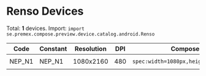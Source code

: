 # Renso Devices

Total: **1** devices. Import: `import se.premex.compose.preview.device.catalog.android.Renso`

| Code | Constant | Resolution | DPI | Compose Spec | Preview Usage |
|------|----------|------------|-----|-------------|---------------|
| NEP_N1 | NEP_N1 | 1080x2160 | 480 | `spec:width=1080px,height=2160px,dpi=480` | `@Preview(device = Renso.NEP_N1)` |

<!-- Generated automatically. Do not edit manually. -->
